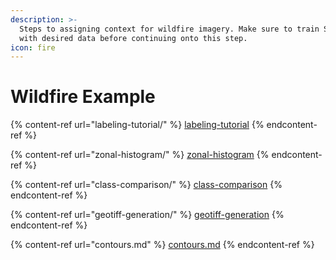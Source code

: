 ```yaml
---
description: >-
  Steps to assigning context for wildfire imagery. Make sure to train SIT-FUSE
  with desired data before continuing onto this step.
icon: fire
---
```


# Wildfire Example

{% content-ref url="labeling-tutorial/" %}
[labeling-tutorial](labeling-tutorial/)
{% endcontent-ref %}

{% content-ref url="zonal-histogram/" %}
[zonal-histogram](zonal-histogram/)
{% endcontent-ref %}

{% content-ref url="class-comparison/" %}
[class-comparison](class-comparison/)
{% endcontent-ref %}

{% content-ref url="geotiff-generation/" %}
[geotiff-generation](geotiff-generation/)
{% endcontent-ref %}

{% content-ref url="contours.md" %}
[contours.md](contours.md)
{% endcontent-ref %}
